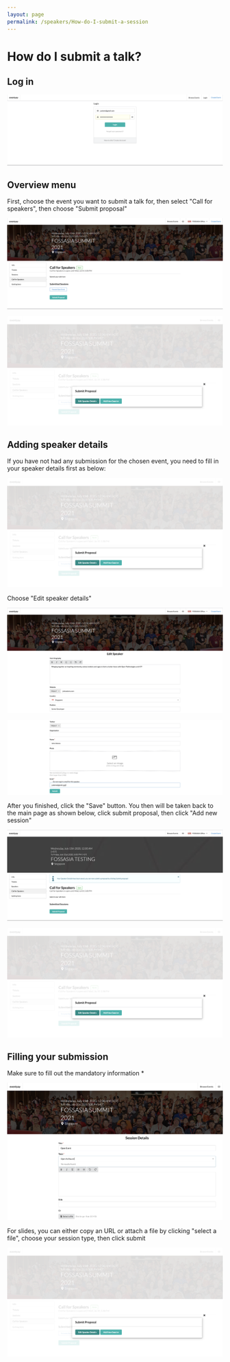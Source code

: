 ```yaml
---
layout: page
permalink: /speakers/How-do-I-submit-a-session
---
```



# How do I submit a talk? 

## Log in

![Overview page](/images/Log-in-page.png)

## Overview menu

First, choose the event you want to submit a talk for, then select "Call for speakers", then choose "Submit proposal"


![Overview page](/images/Call-for-speakers-overview-page.png)


![Overview page](/images/Adding-new-session-button.png)


## Adding speaker details 


If you have not had any submission for the chosen event, you need to fill in your speaker details first as below: 


![Overview page](/images/Adding-new-session-button.png)


Choose "Edit speaker details"


![Overview page](/images/Speaker-details-1-1.png)


![Overview page](/images/Speaker-detail-2-2.png)

After you finished, click the "Save" button. You then will be taken back to the main page as shown below, click submit proposal, then click "Add new session"


![Overview page](/images/Submit-proposal-overview.png)


![Overview page](/images/Adding-new-session-button.png)


## Filling your submission


Make sure to fill out the mandatory information * 


![Overview page](/images/Adding-session-details-1.png)


For slides, you can either copy an URL or attach a file by clicking "select a file", choose your session type, then click submit


![Overview page](/images/Session-details-2-2.png)




